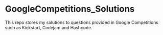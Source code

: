 # GoogleCompetitions_Solutions
This repo stores my solutions to questions provided in Google Competitions such as Kickstart, Codejam and Hashcode.
